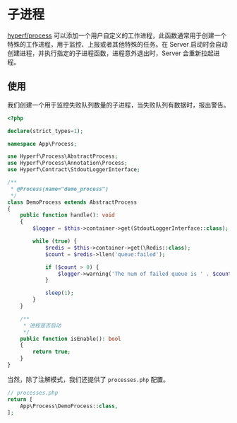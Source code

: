 # 子进程

[hyperf/process](https://github.com/hyperf-cloud/process) 可以添加一个用户自定义的工作进程，此函数通常用于创建一个特殊的工作进程，用于监控、上报或者其他特殊的任务。在 Server 启动时会自动创建进程，并执行指定的子进程函数，进程意外退出时，Server 会重新拉起进程。

## 使用

我们创建一个用于监控失败队列数量的子进程，当失败队列有数据时，报出警告。

```php
<?php

declare(strict_types=1);

namespace App\Process;

use Hyperf\Process\AbstractProcess;
use Hyperf\Process\Annotation\Process;
use Hyperf\Contract\StdoutLoggerInterface;

/**
 * @Process(name="demo_process")
 */
class DemoProcess extends AbstractProcess
{
    public function handle(): void
    {
        $logger = $this->container->get(StdoutLoggerInterface::class);

        while (true) {
            $redis = $this->container->get(\Redis::class);
            $count = $redis->llen('queue:failed');

            if ($count > 0) {
                $logger->warning('The num of failed queue is ' . $count);
            }

            sleep(1);
        }
    }

    /**
     * 进程是否启动
     */
    public function isEnable(): bool
    {
        return true;
    }
}

```

当然，除了注解模式，我们还提供了 `processes.php` 配置。

```php
// processes.php
return [
    App\Process\DemoProcess::class,
];
```